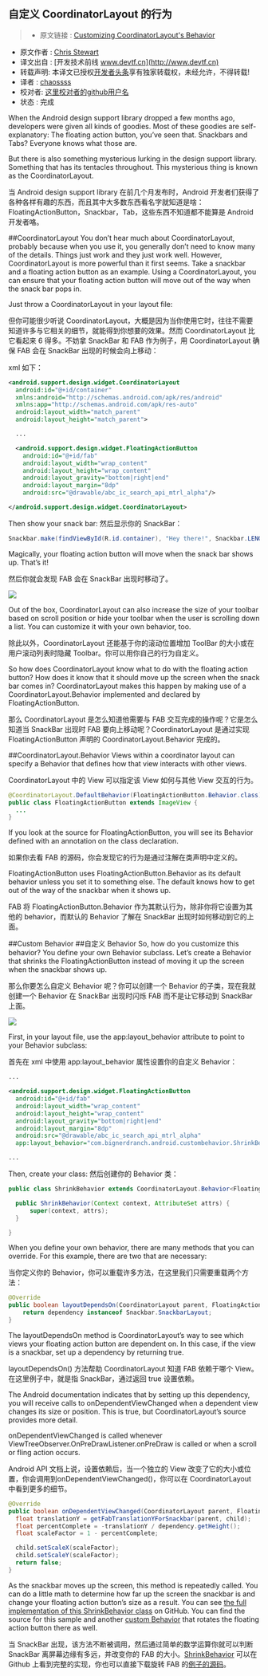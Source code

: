 自定义 CoordinatorLayout 的行为
---

> * 原文链接 : [Customizing CoordinatorLayout's Behavior](https://www.bignerdranch.com/blog/customizing-coordinatorlayouts-behavior/)
* 原文作者 : [Chris Stewart](https://www.bignerdranch.com/about-us/nerds/chris-stewart/)
* 译文出自 : [开发技术前线 www.devtf.cn](http://www.devtf.cn)
* 转载声明: 本译文已授权[开发者头条](http://toutiao.io/download)享有独家转载权，未经允许，不得转载!
* 译者 : [chaossss](https://github.com/chaossss) 
* 校对者: [这里校对者的github用户名](github链接)  
* 状态 :  完成 



When the Android design support library dropped a few months ago, developers were given all kinds of goodies. Most of these goodies are self-explanatory: The floating action button, you’ve seen that. Snackbars and Tabs? Everyone knows what those are.

But there is also something mysterious lurking in the design support library. Something that has its tentacles throughout. This mysterious thing is known as the CoordinatorLayout.

当 Android design support library 在前几个月发布时，Android 开发者们获得了各种各样有趣的东西，而且其中大多数东西看名字就知道是啥：FloatingActionButton，Snackbar，Tab，这些东西不知道都不能算是 Android 开发者咯。

##CoordinatorLayout
You don’t hear much about CoordinatorLayout, probably because when you use it, you generally don’t need to know many of the details. Things just work and they just work well. However, CoordinatorLayout is more powerful than it first seems.
Take a snackbar and a floating action button as an example. Using a CoordinatorLayout, you can ensure that your floating action button will move out of the way when the snack bar pops in.

Just throw a CoordinatorLayout in your layout file:

但你可能很少听说 CoordinatorLayout，大概是因为当你使用它时，往往不需要知道许多与它相关的细节，就能得到你想要的效果。然而 CoordinatorLayout 比它看起来 6 得多。不妨拿 SnackBar 和 FAB 作为例子，用 CoordinatorLayout 确保 FAB 会在 SnackBar 出现的时候会向上移动：

xml 如下：

```xml
<android.support.design.widget.CoordinatorLayout
  android:id="@+id/container"
  xmlns:android="http://schemas.android.com/apk/res/android"
  xmlns:app="http://schemas.android.com/apk/res-auto"
  android:layout_width="match_parent"
  android:layout_height="match_parent">

  ...

  <android.support.design.widget.FloatingActionButton
    android:id="@+id/fab"
    android:layout_width="wrap_content"
    android:layout_height="wrap_content"
    android:layout_gravity="bottom|right|end"
    android:layout_margin="8dp"
    android:src="@drawable/abc_ic_search_api_mtrl_alpha"/>

</android.support.design.widget.CoordinatorLayout>
```

Then show your snack bar:
然后显示你的 SnackBar：

```java
Snackbar.make(findViewById(R.id.container), "Hey there!", Snackbar.LENGTH_LONG).show();
```

Magically, your floating action button will move when the snack bar shows up. That’s it!

然后你就会发现 FAB 会在 SnackBar 出现时移动了。

![](https://www.bignerdranch.com/img/blog/2016/02/fab_normal_size.gif)

Out of the box, CoordinatorLayout can also increase the size of your toolbar based on scroll position or hide your toolbar when the user is scrolling down a list. You can customize it with your own behavior, too.

除此以外，CoordinatorLayout 还能基于你的滚动位置增加 ToolBar 的大小或在用户滚动列表时隐藏 Toolbar。你可以用你自己的行为自定义。

So how does CoordinatorLayout know what to do with the floating action button? How does it know that it should move up the screen when the snack bar comes in?
CoordinatorLayout makes this happen by making use of a CoordinatorLayout.Behavior implemented and declared by FloatingActionButton.

那么 CoordinatorLayout 是怎么知道他需要与 FAB 交互完成的操作呢？它是怎么知道当 SnackBar 出现时 FAB 要向上移动呢？CoordinatorLayout 是通过实现 FloatingActionButton 声明的 CoordinatorLayout.Behavior 完成的。

##CoordinatorLayout.Behavior
Views within a coordinator layout can specify a Behavior that defines how that view interacts with other views.

CoordinatorLayout 中的 View 可以指定该 View 如何与其他 View 交互的行为。

```java
@CoordinatorLayout.DefaultBehavior(FloatingActionButton.Behavior.class)
public class FloatingActionButton extends ImageView {
  ...
}
```

If you look at the source for FloatingActionButton, you will see its Behavior defined with an annotation on the class declaration.

如果你去看 FAB 的源码，你会发现它的行为是通过注解在类声明中定义的。

FloatingActionButton uses FloatingActionButton.Behavior as its default behavior unless you set it to something else. The default knows how to get out of the way of the snackbar when it shows up.

FAB 将 FloatingActionButton.Behavior 作为其默认行为，除非你将它设置为其他的 behavior，而默认的 Behavior 了解在 SnackBar 出现时如何移动到它的上面。

##Custom Behavior
##自定义 Behavior
So, how do you customize this behavior? You define your own Behavior subclass.
Let’s create a Behavior that shrinks the FloatingActionButton instead of moving it up the screen when the snackbar shows up.

那么你要怎么自定义 Behavior 呢？你可以创建一个 Behavior 的子类，现在我就创建一个 Behavior 在 SnackBar 出现时闪烁 FAB 而不是让它移动到 SnackBar 上面。

![](https://www.bignerdranch.com/img/blog/2016/02/fab_shrink.gif)

First, in your layout file, use the app:layout_behavior attribute to point to your Behavior subclass:

首先在 xml 中使用 app:layout_behavior 属性设置你的自定义 Behavior：

```xml
...

<android.support.design.widget.FloatingActionButton
  android:id="@+id/fab"
  android:layout_width="wrap_content"
  android:layout_height="wrap_content"
  android:layout_gravity="bottom|right|end"
  android:layout_margin="8dp"
  android:src="@drawable/abc_ic_search_api_mtrl_alpha"
  app:layout_behavior="com.bignerdranch.android.custombehavior.ShrinkBehavior"/>

...
```

Then, create your class:
然后创建你的 Behavior 类：

```java
public class ShrinkBehavior extends CoordinatorLayout.Behavior<FloatingActionButton> {

  public ShrinkBehavior(Context context, AttributeSet attrs) {
      super(context, attrs);
  }

}
```

When you define your own behavior, there are many methods that you can override. For this example, there are two that are necessary:

当你定义你的 Behavior，你可以重载许多方法，在这里我们只需要重载两个方法：

```java
@Override
public boolean layoutDependsOn(CoordinatorLayout parent, FloatingActionButton child, View dependency) {
    return dependency instanceof Snackbar.SnackbarLayout;
}
```

The layoutDependsOn method is CoordinatorLayout’s way to see which views your floating action button are dependent on. In this case, if the view is a snackbar, set up a dependency by returning true.

layoutDependsOn() 方法帮助 CoordinatorLayout 知道 FAB 依赖于哪个 View。在这里例子中，就是指 SnackBar，通过返回 true 设置依赖。

The Android documentation indicates that by setting up this dependency, you will receive calls to onDependentViewChanged when a dependent view changes its size or position. This is true, but CoordinatorLayout’s source provides more detail. 

onDependentViewChanged is called whenever ViewTreeObserver.OnPreDrawListener.onPreDraw is called or when a scroll or fling action occurs.

Android API 文档上说，设置依赖后，当一个独立的 View 改变了它的大小或位置，你会调用到onDependentViewChanged()，你可以在 CoordinatorLayout 中看到更多的细节。

```java
@Override
public boolean onDependentViewChanged(CoordinatorLayout parent, FloatingActionButton child, View dependency) {
  float translationY = getFabTranslationYForSnackbar(parent, child);
  float percentComplete = -translationY / dependency.getHeight();
  float scaleFactor = 1 - percentComplete;

  child.setScaleX(scaleFactor);
  child.setScaleY(scaleFactor);
  return false;
}
```

As the snackbar moves up the screen, this method is repeatedly called. You can do a little math to determine how far up the screen the snackbar is and change your floating action button’s size as a result. You can see [the full implementation of this ShrinkBehavior class](https://github.com/cstew/CustomBehavior/blob/master/app/src/main/java/com/bignerdranch/android/custombehavior/ShrinkBehavior.java) on GitHub. You can find the source for this sample and another [custom Behavior](https://github.com/cstew/CustomBehavior) that rotates the floating action button there as well.

当 SnackBar 出现，该方法不断被调用，然后通过简单的数学运算你就可以判断 SnackBar 离屏幕边缘有多远，并改变你的 FAB 的大小。[ShrinkBehavior](https://github.com/cstew/CustomBehavior/blob/master/app/src/main/java/com/bignerdranch/android/custombehavior/ShrinkBehavior.java) 可以在 Github 上看到完整的实现，你也可以直接下载旋转 FAB 的[例子的源码](https://github.com/cstew/CustomBehavior)。